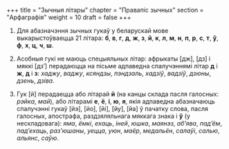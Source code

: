 +++
title = "Зычныя літары"
chapter = "Правапic зычных"
section = "Арфаграфія"
weight = 10
draft = false
+++

1. Для абазначэння зычных гукаў у беларускай мове выкарыстоўваецца 21 літара: __б__, __в__, __г__, __д__, __ж__, __з__, __й__, __к__, __л__, __м__, __н__, __п__, __р__, __с__, __т__, __ў__, __ф__, __х__, __ц__, __ч__, __ш__.

2. Асобныя гукі не маюць спецыяльных літар: афрыкаты [дж], [дз] і мяккі [дз’] перадаюцца на пісьме адпаведна спалучэннямі літар __д__ і __ж__, __д__ і __з__: _хаджу_, _ваджу_, _ксяндзы_, _пэндзаль_, _хадзіў_, _вадзіў_, _дзюны_, _дзень_, _дзіва_.

3. Гук [й] перадаецца або літарай __й__ (на канцы склада пасля галосных: _рэйка_, _май_), або літарамі __е__, __ё__, __і__, __ю__, __я__, якія адпаведна абазначаюць спалучэнні гукаў [йэ], [йо], [йі], [йу], [йа] ў пачатку слова, пасля галосных, апострафа, раздзяляльнага мяккага знака і __ў__ (у нескладовага): _яма_, _ёмкі_, _ехаць_, _іней_, _юшка_, _маянэз_, _аб’ява_, _пад’ём_, _пад’ехаць_, _раз’юшаны_, _уецца_, _уюн_, _маёр_, _медальён_, _салаўі_, _салью_, _альянс_, _саўю_.